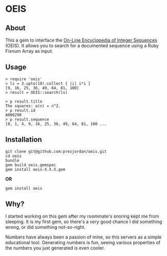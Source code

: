 # OEIS

## About

This a gem to interface the [On-Line Encyclopedia of Integer Sequences](http://oeis.org) 
(OEIS). It allows you to search for a documented sequence using a Ruby Fixnum Array as
input.

## Usage

    > require 'oeis'
    > ls = 3.upto(10).collect { |i| i*i }
    [9, 16, 25, 36, 49, 64, 81, 100] 
    > result = OEIS::search(ls)
    
    > p result.title
    The squares: a(n) = n^2.
    > p result.id
    A000290
    > p result.sequence
    [0, 1, 4, 9, 16, 25, 36, 49, 64, 81, 100 ...
    
## Installation

    git clone git@github.com:prezjordan/oeis.git
    cd oeis
    bundle
    gem build oeis.gemspec
    gem install oeis-X.X.X.gem
    
**OR**

    gem install oeis
    
## Why?

I started working on this gem after my roommate's snoring kept me from sleeping. It is my
first gem, so there's a *very* good chance I did something wrong, or did something 
not-so-right. 

Numbers have always been a passion of mine, so this servers as a simple educational tool.
Generating numbers is fun, seeing various properties of the numbers you just generated is
even cooler.